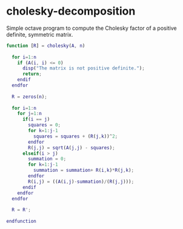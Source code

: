 # cholesky-decomposition
Simple octave program to compute the Cholesky factor of a positive definite, symmetric matrix.


```matlab
function [R] = cholesky(A, n)
  
  for i=1:n
    if (A(i, i) <= 0)
      disp("The matrix is not positive definite.");
      return;
    endif
  endfor
  
  R = zeros(n);
  
  for i=1:n
    for j=1:n
      if(i == j)
        squares = 0;
        for k=1:j-1
          squares = squares + (R(j,k))^2;
        endfor
        R(j,j) = sqrt(A(j,j) - squares);      
      elseif(i > j)
        summation = 0;
        for k=1:j-1
          summation = summation+ R(i,k)*R(j,k);
        endfor
        R(i,j) = ((A(i,j)-summation)/(R(j,j)));
      endif
    endfor
  endfor
  
  R = R';
  
endfunction
```
